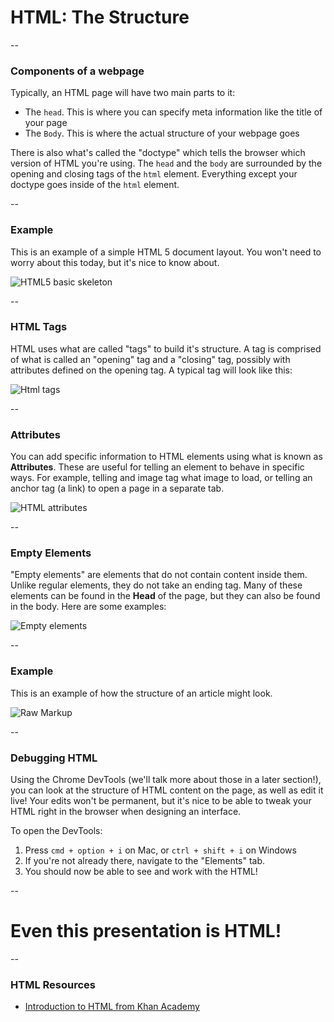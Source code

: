 # HTML: The Structure

--

### Components of a webpage

Typically, an HTML page will have two main parts to it:

- The `head`. This is where you can specify meta information like the title of your page
- The `Body`. This is where the actual structure of your webpage goes

There is also what's called the "doctype" which tells the browser which version of HTML you're using.
The `head` and the `body` are surrounded by the opening and closing tags of the `html` element. Everything
except your doctype goes inside of the `html` element.

--

### Example

This is an example of a simple HTML 5 document layout. You won't need to worry about this today, but it's nice
to know about.

![HTML5 basic skeleton](ASSETS_PATH/HTML/html5.png)

--

### HTML Tags

HTML uses what are called "tags" to build it's structure. A tag is comprised of what is called an "opening" tag and a
"closing" tag, possibly with attributes defined on the opening tag. A typical tag will look like this:

![Html tags](ASSETS_PATH/HTML/tags.png)

--

### Attributes

You can add specific information to HTML elements using what is known as **Attributes**.
These are useful for telling an element to behave in specific ways. For example, telling
and image tag what image to load, or telling an anchor tag (a link) to open a page in a
separate tab.

![HTML attributes](ASSETS_PATH/HTML/attributes.png)

--

### Empty Elements

"Empty elements" are elements that do not contain content inside them. Unlike regular elements,
they do not take an ending tag. Many of these elements can be found in the **Head** of the page,
but they can also be found in the body. Here are some examples:

![Empty elements](ASSETS_PATH/HTML/empty-tags.png)

--

### Example

This is an example of how the structure of an article might look.

![Raw Markup](ASSETS_PATH/HTML/raw-html.png)

--

### Debugging HTML

Using the Chrome DevTools (we'll talk more about those in a later section!), you can look at the structure of
HTML content on the page, as well as edit it live! Your edits won't be permanent, but it's nice to be able to tweak
your HTML right in the browser when designing an interface.

To open the DevTools:

1. Press `cmd + option + i` on Mac, or `ctrl + shift + i` on Windows
2. If you're not already there, navigate to the "Elements" tab.
3. You should now be able to see and work with the HTML!

--

# Even this presentation is HTML!

--

### HTML Resources

- [Introduction to HTML from Khan Academy](https://www.khanacademy.org/computing/computer-programming/html-css#intro-to-html)
